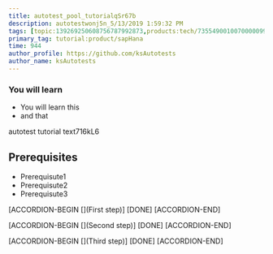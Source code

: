 ```yaml
---
title: autotest_pool_tutorialqSr67b
description: autotestwonj5n_5/13/2019 1:59:32 PM
tags: [topic:139269250608756787992873,products:tech/73554900100700000996,tutorial:experience/advanced]
primary_tag: tutorial:product/sapHana
time: 944
author_profile: https://github.com/ksAutotests
author_name: ksAutotests
---
```

### You will learn
- You will learn this
- and that

autotest tutorial text716kL6

## Prerequisites
- Prerequisute1
- Prerequisute2
- Prerequisute3

[ACCORDION-BEGIN [](First step)]
[DONE]
[ACCORDION-END]

[ACCORDION-BEGIN [](Second step)]
[DONE]
[ACCORDION-END]

[ACCORDION-BEGIN [](Third step)]
[DONE]
[ACCORDION-END]

